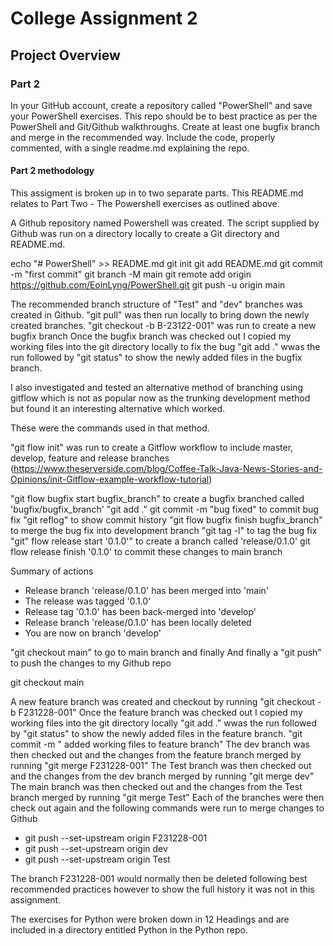 # College Assignment 2 #

## Project Overview ##

### Part 2 ###

 In your GitHub account, create a repository called "PowerShell" and save your PowerShell exercises. 
This repo should be to best practice as per the PowerShell and Git/Github walkthroughs.
Create at least one bugfix branch and merge in the recommended way. 
Include the code, properly commented, with a single readme.md explaining the repo. 


#### Part 2 methodology ### 

This assigment is broken up in to two separate parts. This README.md relates to Part Two - The Powershell exercises as outlined above.

A Github repository named Powershell was created.
The script supplied by Github was run on a directory locally to create a Git directory and README.md.

echo "# PowerShell" >> README.md
git init
git add README.md
git commit -m "first commit"
git branch -M main
git remote add origin https://github.com/EoinLyng/PowerShell.git
git push -u origin main

The recommended branch structure of "Test" and "dev" branches was created in Github.
"git pull" was then run locally to bring down the newly created branches.
"git checkout -b B-23122-001" was run to create a new bugfix branch
Once the bugfix branch was checked out I copied my working files into the git directory locally to fix the bug
"git add ." wwas the run followed by "git status" to show the newly added files in the bugfix branch. 


I also investigated and tested an alternative method of branching using gitflow which is not as popular now as the trunking development method but found it an interesting alternative which worked.

These were the commands used in that method.

"git flow init" was run to create a Gitflow workflow to include master, develop, feature and release branches (https://www.theserverside.com/blog/Coffee-Talk-Java-News-Stories-and-Opinions/init-Gitflow-example-workflow-tutorial)


"git flow bugfix start bugfix_branch" to create a bugfix branched called 'bugfix/bugfix_branch'
"git add ."
git commit -m "bug fixed" to commit bug fix
"git reflog" to show commit history
"git flow bugfix finish bugfix_branch" to merge the bug fix into development branch
"git tag -l" to tag the bug fix
"git" flow release start '0.1.0'" to create a branch called 'release/0.1.0'
git flow release finish '0.1.0' to commit these changes to main branch

Summary of actions
- Release branch 'release/0.1.0' has been merged into 'main'
- The release was tagged '0.1.0'
- Release tag '0.1.0' has been back-merged into 'develop'
- Release branch 'release/0.1.0' has been locally deleted
- You are now on branch 'develop'

"git checkout main" to go to main branch and finally 
 And finally a "git push" to push the changes to my Github repo



git checkout main

A new feature branch was created and checkout by running "git checkout -b F231228-001"
Once the feature branch was checked out I copied my working files into the git directory locally
"git add ." wwas the run followed by "git status" to show the newly added files in the feature branch.
"git commit -m " added working files to feature branch"
The dev branch was then checked out and the changes from the feature branch merged by running "git merge F231228-001"
The Test branch was then checked out and the changes from the dev branch merged by running "git merge dev"
The main branch was then checked out and the changes from the Test branch merged by running "git merge Test"
Each of the branches were then check out again and the following commands were run to merge changes to Github
- git push --set-upstream origin F231228-001
- git push --set-upstream origin dev
- git push --set-upstream origin Test

The branch F231228-001 would normally then be deleted following best recommended practices however to show the full history it was not in this assignment.

The exercises for Python were broken down in 12 Headings and are included in a directory entitled Python in the Python repo.